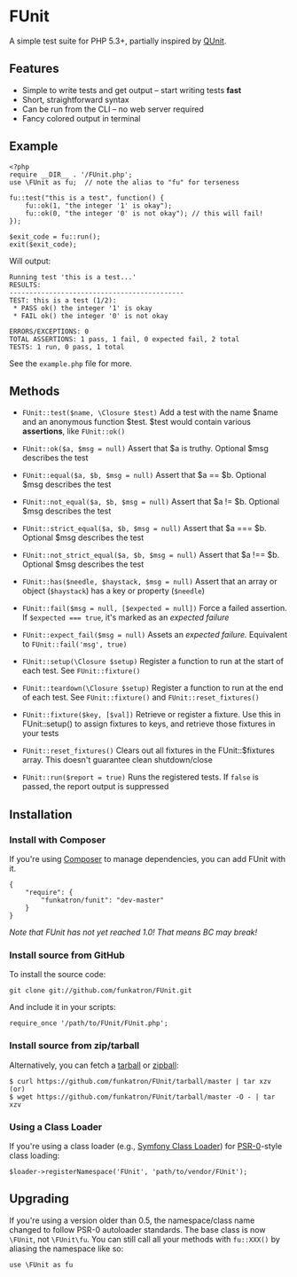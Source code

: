 # FUnit

A simple test suite for PHP 5.3+, partially inspired by [QUnit](http://docs.jquery.com/QUnit).

## Features

* Simple to write tests and get output – start writing tests **fast**
* Short, straightforward syntax
* Can be run from the CLI – no web server required
* Fancy colored output in terminal

## Example

	<?php
	require __DIR__ . '/FUnit.php';
	use \FUnit as fu;  // note the alias to "fu" for terseness

	fu::test("this is a test", function() {
		fu::ok(1, "the integer '1' is okay");
		fu::ok(0, "the integer '0' is not okay"); // this will fail!
	});

	$exit_code = fu::run();
	exit($exit_code);

Will output:

	Running test 'this is a test...'
	RESULTS:
	--------------------------------------------
	TEST: this is a test (1/2):
	 * PASS ok() the integer '1' is okay
	 * FAIL ok() the integer '0' is not okay

	ERRORS/EXCEPTIONS: 0
	TOTAL ASSERTIONS: 1 pass, 1 fail, 0 expected fail, 2 total
	TESTS: 1 run, 0 pass, 1 total

See the `example.php` file for more.


## Methods

* `FUnit::test($name, \Closure $test)`
  Add a test with the name $name and an anonymous function $test. $test would contain various **assertions**, like `FUnit::ok()`

* `FUnit::ok($a, $msg = null)`
  Assert that $a is truthy. Optional $msg describes the test

* `FUnit::equal($a, $b, $msg = null)`
  Assert that $a == $b. Optional $msg describes the test

* `FUnit::not_equal($a, $b, $msg = null)`
  Assert that $a != $b. Optional $msg describes the test

* `FUnit::strict_equal($a, $b, $msg = null)`
  Assert that $a === $b. Optional $msg describes the test

* `FUnit::not_strict_equal($a, $b, $msg = null)`
  Assert that $a !== $b. Optional $msg describes the test

* `FUnit::has($needle, $haystack, $msg = null)`
  Assert that an array or object (`$haystack`) has a key or property (`$needle`)

* `FUnit::fail($msg = null, [$expected = null])`
  Force a failed assertion. If `$expected === true`, it's marked as an *expected failure*

* `FUnit::expect_fail($msg = null)`
  Assets an *expected failure.* Equivalent to `FUnit::fail('msg', true)`

* `FUnit::setup(\Closure $setup)`
  Register a function to run at the start of each test. See `FUnit::fixture()`

* `FUnit::teardown(\Closure $setup)`
  Register a function to run at the end of each test. See `FUnit::fixture()` and `FUnit::reset_fixtures()`

* `FUnit::fixture($key, [$val])`
  Retrieve or register a fixture. Use this in FUnit::setup() to assign fixtures to keys, and retrieve those fixtures in your tests

* `FUnit::reset_fixtures()`
  Clears out all fixtures in the FUnit::$fixtures array. This doesn't guarantee clean shutdown/close

* `FUnit::run($report = true)`
  Runs the registered tests. If `false` is passed, the report output is suppressed


## Installation
### Install with Composer
If you're using [Composer](https://github.com/composer/composer) to manage dependencies, you can add FUnit with it.

	{
		"require": {
			"funkatron/funit": "dev-master"
		}
	}

*Note that FUnit has not yet reached 1.0! That means BC may break!*

### Install source from GitHub
To install the source code:

	git clone git://github.com/funkatron/FUnit.git

And include it in your scripts:

	require_once '/path/to/FUnit/FUnit.php';

### Install source from zip/tarball
Alternatively, you can fetch a [tarball](https://github.com/funkatron/FUnit/tarball/master) or [zipball](https://github.com/funkatron/FUnit/zipball/master):

    $ curl https://github.com/funkatron/FUnit/tarball/master | tar xzv
    (or)
    $ wget https://github.com/funkatron/FUnit/tarball/master -O - | tar xzv

### Using a Class Loader
If you're using a class loader (e.g., [Symfony Class Loader](https://github.com/symfony/ClassLoader)) for [PSR-0](https://github.com/php-fig/fig-standards/blob/master/accepted/PSR-0.md)-style class loading:

	$loader->registerNamespace('FUnit', 'path/to/vendor/FUnit');


## Upgrading

If you're using a version older than 0.5, the namespace/class name changed to follow PSR-0 autoloader standards. The base class is now `\FUnit`, not `\FUnit\fu`. You can still call all your methods with `fu::XXX()` by aliasing the namespace like so:

	use \FUnit as fu


